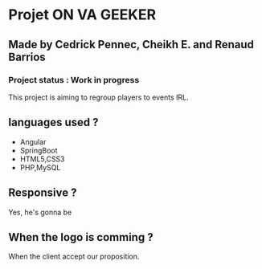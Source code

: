 # Projet ON VA GEEKER
## Made by Cedrick Pennec, Cheikh E. and Renaud Barrios
### Project status : Work in progress
This project is aiming to regroup players to events IRL.
## languages used ?
* Angular
* SpringBoot
* HTML5,CSS3
* PHP,MySQL
## Responsive ?
Yes, he's gonna be
## When the logo is comming ?
When the client accept our proposition.


